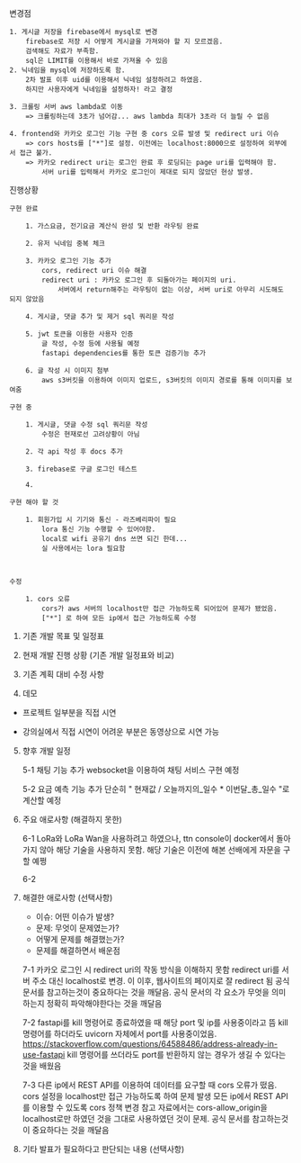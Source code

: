 변경점

	1. 게시글 저장을 firebase에서 mysql로 변경
		firebase로 저장 시 어떻게 게시글을 가져와야 할 지 모르겠음.
		검색해도 자료가 부족함.
		sql은 LIMIT를 이용해서 바로 가져올 수 있음
	2. 닉네임을 mysql에 저장하도록 함.
		2차 발표 이후 uid를 이용해서 닉네임 설정하려고 하였음.
		하지만 사용자에게 닉네임을 설정하자! 라고 결정

	3. 크롤링 서버 aws lambda로 이동
		=> 크롤링하는데 3초가 넘어감... aws lambda 최대가 3초라 더 늘릴 수 없음

	4. frontend와 카카오 로그인 기능 구현 중 cors 오류 발생 및 redirect uri 이슈
		=> cors hosts를 ["*"]로 설정. 이전에는 localhost:8000으로 설정하여 외부에서 접근 불가.
		=> 카카오 redirect uri는 로그인 완료 후 로딩되는 page uri를 입력해야 함.
			서버 uri를 입력해서 카카오 로그인이 제대로 되지 않았던 현상 발생.
	
진행상황

	구현 완료

		1. 가스요금, 전기요금 계산식 완성 및 반환 라우팅 완료
        
		2. 유저 닉네임 중복 체크

		3. 카카오 로그인 기능 추가
			cors, redirect uri 이슈 해결
			redirect uri : 카카오 로그인 후 되돌아가는 페이지의 uri.
				서버에서 return해주는 라우팅이 없는 이상, 서버 uri로 아무리 시도해도 되지 않았음

		4. 게시글, 댓글 추가 및 제거 sql 쿼리문 작성

		5. jwt 토큰을 이용한 사용자 인증
			글 작성, 수정 등에 사용될 예정
			fastapi dependencies를 통한 토큰 검증기능 추가

		6. 글 작성 시 이미지 첨부
			aws s3버킷을 이용하여 이미지 업로드, s3버킷의 이미지 경로를 통해 이미지를 보여줌
		
	구현 중

		1. 게시글, 댓글 수정 sql 쿼리문 작성
			수정은 현재로선 고려상황이 아님

		2. 각 api 작성 후 docs 추가

        3. firebase로 구글 로그인 테스트

		4. 
		
	구현 해야 할 것

		1. 회원가입 시 기기와 통신 - 라즈베리파이 필요
			lora 통신 기능 수행할 수 있어야함.
			local로 wifi 공유기 dns 쓰면 되긴 한데...
			실 사용에서는 lora 필요함

		

	수정

		1. cors 오류
			cors가 aws 서버의 localhost만 접근 가능하도록 되어있어 문제가 됐었음.
			["*"] 로 하여 모든 ip에서 접근 가능하도록 수정


1. 기존 개발 목표 및 일정표

2. 현재 개발 진행 상황 (기존 개발 일정표와 비교)

3. 기존 계획 대비 수정 사항

4. 데모

 - 프로젝트 일부분을 직접 시연 

 - 강의실에서 직접 시연이 어려운 부분은 동영상으로 시연 가능

5. 향후 개발 일정

	5-1
		채팅 기능 추가
			websocket을 이용하여 채팅 서비스 구현 예정
	
	5-2
		요금 예측 기능 추가
			단순히 " 현재값 / 오늘까지의_일수 * 이번달_총_일수 "로 계산할 예정

6. 주요 애로사항 (해결하지 못한)

	6-1
		LoRa와 LoRa Wan을 사용하려고 하였으나, ttn console이 docker에서 돌아가지 않아 해당 기술을 사용하지 못함.
		해당 기술은 이전에 해본 선배에게 자문을 구할 예쩡

	6-2
		

7. 해결한 애로사항 (선택사항)

    - 이슈: 어떤 이슈가 발생?
    - 문제: 무엇이 문제였는가?
    - 어떻게 문제를 해결했는가?
    - 문제를 해결하면서 배운점

	7-1
		카카오 로그인 시 
		redirect uri의 작동 방식을 이해하지 못함
		redirect uri를 서버 주소 대신 localhost로 변경. 이 이후, 웹사이트의 페이지로 잘 redirect 됨
		공식 문서를 참고하는것이 중요하다는 것을 깨달음. 공식 문서의 각 요소가 무엇을 의미하는지 정확히 파악해야한다는 것을 깨달음
		
	7-2
		fastapi를 kill 명령어로 종료하였을 때 해당 port 및 ip를 사용중이라고 뜸
		kill 명령어를 하더라도 uvicorn 자체에서 port를 사용중이었음.
		https://stackoverflow.com/questions/64588486/address-already-in-use-fastapi
		kill 명령어를 쓰더라도 port를 반환하지 않는 경우가 생길 수 있다는 것을 배웠음

	7-3
		다른 ip에서 REST API를 이용하여 데이터를 요구할 때 cors 오류가 떴음. 
		cors 설정을 localhost만 접근 가능하도록 하여 문제 발생
		모든 ip에서 REST API를 이용할 수 있도록 cors 정책 변경
		참고 자료에서는 cors-allow_origin을 localhost로만 하였던 것을 그대로 사용하였던 것이 문제. 공식 문서를 참고하는것이 중요하다는 것을 깨달음

8. 기타 발표가 필요하다고 판단되는 내용 (선택사항)

